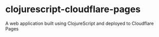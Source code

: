 # clojurescript-cloudflare-pages
A web application built using ClojureScript and deployed to Cloudflare Pages
